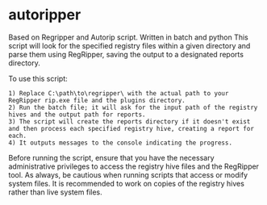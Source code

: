 # autoripper
Based on Regripper and Autorip script. Written in batch and python
This script will look for the specified registry files within a given directory and parse them using RegRipper, saving the output to a designated reports directory.

To use this script:

    1) Replace C:\path\to\regripper\ with the actual path to your RegRipper rip.exe file and the plugins directory.
    2) Run the batch file; it will ask for the input path of the registry hives and the output path for reports.
    3) The script will create the reports directory if it doesn't exist and then process each specified registry hive, creating a report for each.
    4) It outputs messages to the console indicating the progress.

Before running the script, ensure that you have the necessary administrative privileges to access the registry hive files and the RegRipper tool. As always, be cautious when running scripts that access or modify system files. It is recommended to work on copies of the registry hives rather than live system files.
